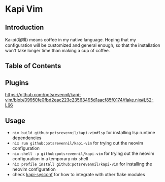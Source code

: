 # Kapi Vim

## Introduction

Ka-pi(咖啡) means coffee in my native language. Hoping that my configuration will be customized and general enough,
so that the installation won't take longer time than making a cup of coffee.

## Table of Contents

## Plugins

https://github.com/potsrevennil/kapi-vim/blob/09950fe0fbd2eac223c23563495d1aacf85f0174/flake.nix#L52-L66

## Usage

- `nix build github:potsrevennil/kapi-vim#lsp` for installing lsp runtime dependencies
- `nix run github:potsrevennil/kapi-vim` for trying out the neovim configuration
- `nix-shell -p github:potsrevennil/kapi-vim` for trying out the neovim configuration in a temporary nix shell
- `nix profile install github:potsrevennil/kapi-vim` for installing the neovim configuration
- check [kapi-sysconf](https://github.com/potsrevennil/kapi-sysconf) for how to integrate with other flake modules
